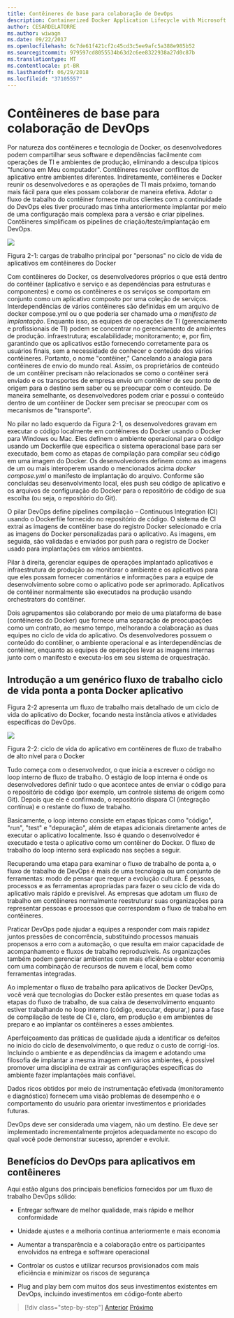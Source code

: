 ```yaml
---
title: Contêineres de base para colaboração de DevOps
description: Containerized Docker Application Lifecycle with Microsoft Platform and Tools (Ciclo de vida de aplicativo do Docker em contêineres com a plataforma e as ferramentas da Microsoft)
author: CESARDELATORRE
ms.author: wiwagn
ms.date: 09/22/2017
ms.openlocfilehash: 6c7de61f421cf2c45cd3c5ee9afc5a388e985b52
ms.sourcegitcommit: 979597cd8055534b63d2c6ee8322938a27d0c87b
ms.translationtype: MT
ms.contentlocale: pt-BR
ms.lasthandoff: 06/29/2018
ms.locfileid: "37105557"
---
```

# <a name="containers-as-the-foundation-for-devops-collaboration"></a>Contêineres de base para colaboração de DevOps

Por natureza dos contêineres e tecnologia de Docker, os desenvolvedores podem compartilhar seus software e dependências facilmente com operações de TI e ambientes de produção, eliminando a desculpa típicos "funciona em Meu computador". Contêineres resolver conflitos de aplicativo entre ambientes diferentes. Indiretamente, contêineres e Docker reunir os desenvolvedores e as operações de TI mais próximo, tornando mais fácil para que eles possam colaborar de maneira efetiva. Adotar o fluxo de trabalho do contêiner fornece muitos clientes com a continuidade do DevOps eles tiver procurado mas tinha anteriormente implantar por meio de uma configuração mais complexa para a versão e criar pipelines. Contêineres simplificam os pipelines de criação/teste/implantação em DevOps.

![](./media/image1.png)

Figura 2-1: cargas de trabalho principal por "personas" no ciclo de vida de aplicativos em contêineres do Docker

Com contêineres do Docker, os desenvolvedores próprios o que está dentro do contêiner (aplicativo e serviço e as dependências para estruturas e componentes) e como os contêineres e os serviços se comportam em conjunto como um aplicativo composto por uma coleção de serviços. Interdependências de vários contêineres são definidas em um arquivo de docker compose.yml ou o que poderia ser chamado uma *o manifesto de implantação*. Enquanto isso, as equipes de operações de TI (gerenciamento e profissionais de TI) podem se concentrar no gerenciamento de ambientes de produção. infraestrutura; escalabilidade; monitoramento; e, por fim, garantindo que os aplicativos estão fornecendo corretamente para os usuários finais, sem a necessidade de conhecer o conteúdo dos vários contêineres. Portanto, o nome "contêiner," Cancelando a analogia para contêineres de envio do mundo real. Assim, os proprietários de conteúdo de um contêiner precisam não relacionados se como o contêiner será enviado e os transportes de empresa envio um contêiner de seu ponto de origem para o destino sem saber ou se preocupar com o conteúdo. De maneira semelhante, os desenvolvedores podem criar e possui o conteúdo dentro de um contêiner de Docker sem precisar se preocupar com os mecanismos de "transporte".

No pilar no lado esquerdo da Figura 2-1, os desenvolvedores gravam em executar o código localmente em contêineres do Docker usando o Docker para Windows ou Mac. Eles definem o ambiente operacional para o código usando um Dockerfile que especifica o sistema operacional base para ser executado, bem como as etapas de compilação para compilar seu código em uma imagem do Docker. Os desenvolvedores definem como as imagens de um ou mais interoperem usando o mencionados acima *docker compose.yml* o manifesto de implantação do arquivo. Conforme são concluídas seu desenvolvimento local, eles push seu código de aplicativo e os arquivos de configuração do Docker para o repositório de código de sua escolha (ou seja, o repositório do Git).

O pilar DevOps define pipelines compilação – Continuous Integration (CI) usando o Dockerfile fornecido no repositório de código. O sistema de CI extrai as imagens de contêiner base do registro Docker selecionado e cria as imagens do Docker personalizadas para o aplicativo. As imagens, em seguida, são validadas e enviados por push para o registro de Docker usado para implantações em vários ambientes.

Pilar à direita, gerenciar equipes de operações implantado aplicativos e infraestrutura de produção ao monitorar o ambiente e os aplicativos para que eles possam fornecer comentários e informações para a equipe de desenvolvimento sobre como o aplicativo pode ser aprimorado. Aplicativos de contêiner normalmente são executados na produção usando orchestrators do contêiner.

Dois agrupamentos são colaborando por meio de uma plataforma de base (contêineres do Docker) que fornece uma separação de preocupações como um contrato, ao mesmo tempo, melhorando a colaboração as duas equipes no ciclo de vida do aplicativo. Os desenvolvedores possuem o conteúdo do contêiner, o ambiente operacional e as interdependências de contêiner, enquanto as equipes de operações levar as imagens internas junto com o manifesto e executa-los em seu sistema de orquestração.

## <a name="introduction-to-a-generic-end-to-end-docker-application-life-cycle-workflow"></a>Introdução a um genérico fluxo de trabalho ciclo de vida ponta a ponta Docker aplicativo

Figura 2-2 apresenta um fluxo de trabalho mais detalhado de um ciclo de vida do aplicativo do Docker, focando nesta instância ativos e atividades específicas do DevOps.

![](./media/image2.png)

Figura 2-2: ciclo de vida do aplicativo em contêineres de fluxo de trabalho de alto nível para o Docker

Tudo começa com o desenvolvedor, o que inicia a escrever o código no loop interno de fluxo de trabalho. O estágio de loop interna é onde os desenvolvedores definir tudo o que acontece antes de enviar o código para o repositório de código (por exemplo, um controle sistema de origem como Git). Depois que ele é confirmado, o repositório dispara CI (integração contínua) e o restante do fluxo de trabalho.

Basicamente, o loop interno consiste em etapas típicas como "código", "run", "test" e "depuração", além de etapas adicionais diretamente antes de executar o aplicativo localmente. Isso é quando o desenvolvedor é executado e testa o aplicativo como um contêiner do Docker. O fluxo de trabalho do loop interno será explicado nas seções a seguir.

Recuperando uma etapa para examinar o fluxo de trabalho de ponta a, o fluxo de trabalho de DevOps é mais de uma tecnologia ou um conjunto de ferramentas: modo de pensar que requer a evolução cultura. É pessoas, processos e as ferramentas apropriadas para fazer o seu ciclo de vida do aplicativo mais rápido e previsível. As empresas que adotam um fluxo de trabalho em contêineres normalmente reestruturar suas organizações para representar pessoas e processos que correspondam o fluxo de trabalho em contêineres.

Praticar DevOps pode ajudar a equipes a responder com mais rapidez juntos pressões de concorrência, substituindo processos manuais propensos a erro com a automação, o que resulta em maior capacidade de acompanhamento e fluxos de trabalho reproduzíveis. As organizações também podem gerenciar ambientes com mais eficiência e obter economia com uma combinação de recursos de nuvem e local, bem como ferramentas integradas.

Ao implementar o fluxo de trabalho para aplicativos de Docker DevOps, você verá que tecnologias do Docker estão presentes em quase todas as etapas do fluxo de trabalho, de sua caixa de desenvolvimento enquanto estiver trabalhando no loop interno (código, executar, depurar,) para a fase de compilação de teste de CI e, claro, em produção e em ambientes de preparo e ao implantar os contêineres a esses ambientes.

Aperfeiçoamento das práticas de qualidade ajuda a identificar os defeitos no início do ciclo de desenvolvimento, o que reduz o custo de corrigi-los. Incluindo o ambiente e as dependências da imagem e adotando uma filosofia de implantar a mesma imagem em vários ambientes, é possível promover uma disciplina de extrair as configurações específicas do ambiente fazer implantações mais confiável.

Dados ricos obtidos por meio de instrumentação efetivada (monitoramento e diagnóstico) fornecem uma visão problemas de desempenho e o comportamento do usuário para orientar investimentos e prioridades futuras.

DevOps deve ser considerada uma viagem, não um destino. Ele deve ser implementado incrementalmente projetos adequadamente no escopo do qual você pode demonstrar sucesso, aprender e evoluir.

## <a name="benefits-of-devops-for-containerized-applications"></a>Benefícios do DevOps para aplicativos em contêineres

Aqui estão alguns dos principais benefícios fornecidos por um fluxo de trabalho DevOps sólido:

-   Entregar software de melhor qualidade, mais rápido e melhor conformidade

-   Unidade ajustes e a melhoria contínua anteriormente e mais economia

-   Aumentar a transparência e a colaboração entre os participantes envolvidos na entrega e software operacional

-   Controlar os custos e utilizar recursos provisionados com mais eficiência e minimizar os riscos de segurança

-   Plug and play bem com muitos dos seus investimentos existentes em DevOps, incluindo investimentos em código-fonte aberto

>[!div class="step-by-step"]
[Anterior](index.md)
[Próximo](../Microsoft-platform-tools-containerized-apps/index.md)
